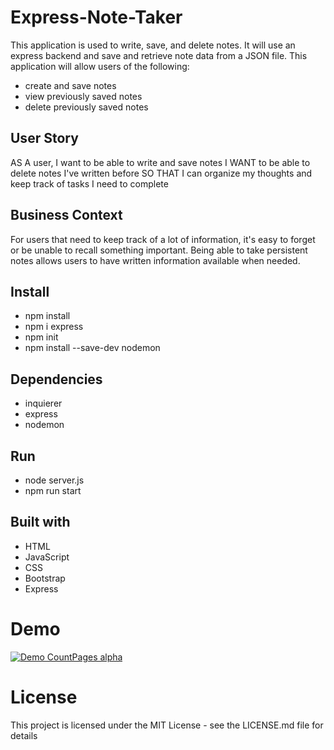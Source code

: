 # Express-Note-Taker

This application is used to write, save, and delete notes. It will use an express backend and save and retrieve note data from a JSON file.
This application will allow users of the following:  
* create and save notes
* view previously saved notes
* delete previously saved notes


## User Story

AS A user, I want to be able to write and save notes
I WANT to be able to delete notes I've written before
SO THAT I can organize my thoughts and keep track of tasks I need to complete

## Business Context

For users that need to keep track of a lot of information, it's easy to forget or be unable to recall something important. Being able to take persistent notes allows users to have written information available when needed.

## Install
* npm install
* npm i express
* npm init
* npm install --save-dev nodemon

## Dependencies
* inquierer 
* express
* nodemon

## Run
* node server.js
* npm run start

## Built with

* HTML
* JavaScript
* CSS
* Bootstrap
* Express

# Demo

[![Demo CountPages alpha](https://drive.google.com/file/d/11OZSP9EabOkOmr3W5aypQbuU3MKTx4lg/view)](https://drive.google.com/file/d/11OZSP9EabOkOmr3W5aypQbuU3MKTx4lg/view)


# License
This project is licensed under the MIT License - see the LICENSE.md file for details


